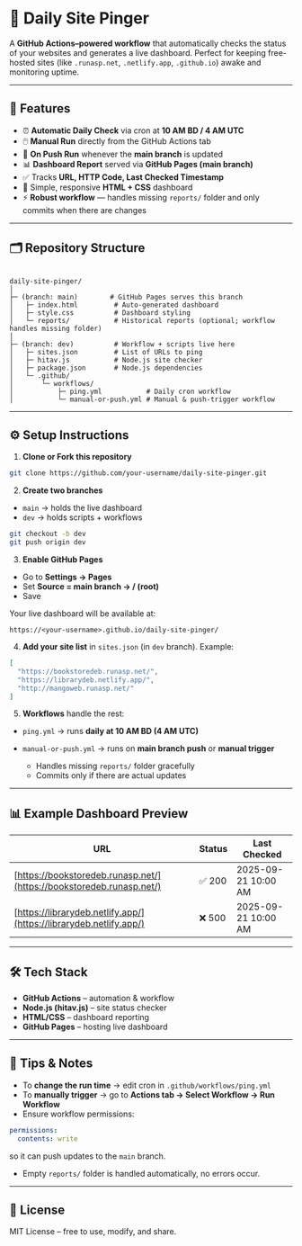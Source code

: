# 📡 Daily Site Pinger

A **GitHub Actions–powered workflow** that automatically checks the status of your websites and generates a live dashboard. Perfect for keeping free-hosted sites (like `.runasp.net`, `.netlify.app`, `.github.io`) awake and monitoring uptime.

---

## 🚀 Features

* ⏰ **Automatic Daily Check** via cron at **10 AM BD / 4 AM UTC**
* 🖱️ **Manual Run** directly from the GitHub Actions tab
* 🔄 **On Push Run** whenever the **main branch** is updated
* 📊 **Dashboard Report** served via **GitHub Pages (main branch)**
* ✅ Tracks **URL, HTTP Code, Last Checked Timestamp**
* 🎨 Simple, responsive **HTML + CSS** dashboard
* ⚡ **Robust workflow** — handles missing `reports/` folder and only commits when there are changes

---

## 🗂️ Repository Structure

```

daily-site-pinger/
│
├─ (branch: main)        # GitHub Pages serves this branch
│   ├─ index.html         # Auto-generated dashboard
│   ├─ style.css          # Dashboard styling
│   └─ reports/           # Historical reports (optional; workflow handles missing folder)
│
├─ (branch: dev)          # Workflow + scripts live here
│   ├─ sites.json         # List of URLs to ping
│   ├─ hitav.js           # Node.js site checker
│   ├─ package.json       # Node.js dependencies
│   └─ .github/
│       └─ workflows/
│           ├─ ping.yml           # Daily cron workflow
│           └─ manual-or-push.yml # Manual & push-trigger workflow

````

---

## ⚙️ Setup Instructions

1. **Clone or Fork this repository**

```bash
git clone https://github.com/your-username/daily-site-pinger.git
````

2. **Create two branches**

* `main` → holds the live dashboard
* `dev` → holds scripts + workflows

```bash
git checkout -b dev
git push origin dev
```

3. **Enable GitHub Pages**

* Go to **Settings → Pages**
* Set **Source = main branch → / (root)**
* Save

Your live dashboard will be available at:

```
https://<your-username>.github.io/daily-site-pinger/
```

4. **Add your site list** in `sites.json` (in `dev` branch). Example:

```json
[
  "https://bookstoredeb.runasp.net/",
  "https://librarydeb.netlify.app/",
  "http://mangoweb.runasp.net/"
]
```

5. **Workflows** handle the rest:

* `ping.yml` → runs **daily at 10 AM BD (4 AM UTC)**
* `manual-or-push.yml` → runs on **main branch push** or **manual trigger**

  * Handles missing `reports/` folder gracefully
  * Commits only if there are actual updates

---

## 📊 Example Dashboard Preview

| URL                                                                  | Status | Last Checked        |
| -------------------------------------------------------------------- | ------ | ------------------- |
| [https://bookstoredeb.runasp.net/](https://bookstoredeb.runasp.net/) | ✅ 200  | 2025-09-21 10:00 AM |
| [https://librarydeb.netlify.app/](https://librarydeb.netlify.app/)   | ❌ 500  | 2025-09-21 10:00 AM |

---

## 🛠️ Tech Stack

* **GitHub Actions** – automation & workflow
* **Node.js (hitav.js)** – site status checker
* **HTML/CSS** – dashboard reporting
* **GitHub Pages** – hosting live dashboard

---

## 📌 Tips & Notes

* To **change the run time** → edit cron in `.github/workflows/ping.yml`
* To **manually trigger** → go to **Actions tab → Select Workflow → Run Workflow**
* Ensure workflow permissions:

```yaml
permissions:
  contents: write
```

so it can push updates to the `main` branch.

* Empty `reports/` folder is handled automatically, no errors occur.

---

## 📄 License

MIT License – free to use, modify, and share.
 
 
